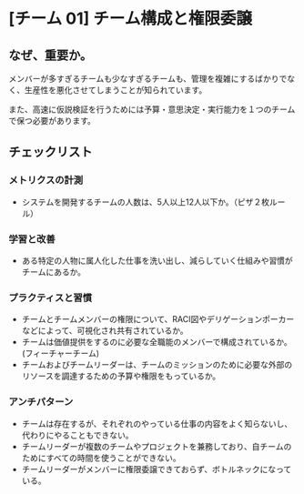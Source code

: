 
# [チーム 01] チーム構成と権限委譲 

## なぜ、重要か。
メンバーが多すぎるチームも少なすぎるチームも、管理を複雑にするばかりでなく、生産性を悪化させてしまうことが知られています。

また、高速に仮説検証を行うためには予算・意思決定・実行能力を１つのチームで保つ必要があります。

## チェックリスト 

### メトリクスの計測
+ システムを開発するチームの人数は、5人以上12人以下か。（ピザ２枚ルール）

### 学習と改善
+ ある特定の人物に属人化した仕事を洗い出し、減らしていく仕組みや習慣がチームにあるか。

### プラクティスと習慣
+ チームとチームメンバーの権限について、RACI図やデリゲーションポーカーなどによって、可視化され共有されているか。
+ チームは価値提供をするのに必要な全職能のメンバーで構成されているか。(フィーチャーチーム)
+ チームおよびチームリーダーは、チームのミッションのために必要な外部のリソースを調達するための予算や権限をもっているか。

### アンチパターン
+ チームは存在するが、それぞれのやっている仕事の内容をよく知らないし、代わりにやることもできない。
+ チームリーダーが複数のチームやプロジェクトを兼務しており、自チームのためにすべての時間を使うことができない。
+ チームリーダーがメンバーに権限委譲できておらず、ボトルネックになっている。
            